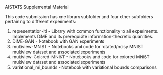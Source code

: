 AISTATS Supplemental Material

This code submission has one library subfolder and four other subfolders pertaining to different experiments:

1. representation-itl - Library with common functionality to all experiments. Implements DiME and its prerequisite information-theoretic quantities.
2. DiME-GAN - Notebook with GAN experiments
3. multiview-MNIST - Notebooks and code for rotated/noisy MNIST multiview dataset and associated experiments
4. multiview-Colored-MNIST - Notebooks and code for colored MNIST multiview dataset and associated experiments
5. variational_mi_bounds - Notebook with variational bounds comparisons